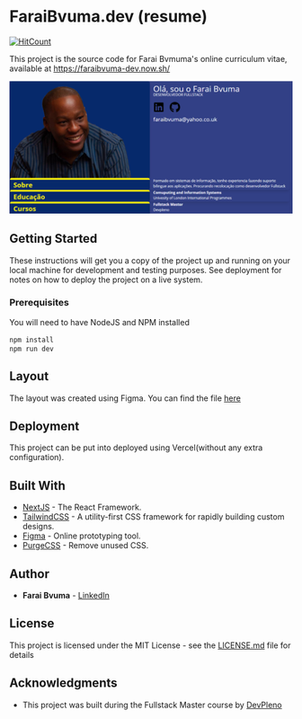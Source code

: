 # FaraiBvuma.dev (resume)

[![HitCount](https://hits.dwyl.com/far/faraib/faraibvumadev.svg)](https://hits.dwyl.com/far/faraib/faraibvumadev)

This project is the source code for Farai Bvmuma's online curriculum vitae, available at https://faraibvuma-dev.now.sh/

![Preview](https://github.com/FaraiB/faraibvuma.dev/blob/master/screenshot.png?raw=true)

## Getting Started

These instructions will get you a copy of the project up and running on your local machine for development and testing purposes. See deployment for notes on how to deploy the project on a live system.

### Prerequisites

You will need to have NodeJS and NPM installed

```
npm install
npm run dev
```
## Layout

The layout was created using Figma. You can find the file [here](https://www.figma.com/file/LGRhmpW6h8zk7WA09MLTIO/Resume2?node-id=0%3A1)

## Deployment

This project can be put into deployed using Vercel(without any extra configuration).

## Built With

* [NextJS](https://nextjs.org/) - The React Framework.
* [TailwindCSS](https://tailwindcss.com/) - A utility-first CSS framework for
rapidly building custom designs.
* [Figma](https://www.figma.com/) - Online prototyping tool.
* [PurgeCSS](https://purgecss.com/) - Remove unused CSS.

## Author

* **Farai Bvuma** - [LinkedIn](https://www.linkedin.com/in/faraibvuma/)

## License

This project is licensed under the MIT License - see the [LICENSE.md](LICENSE.md) file for details

## Acknowledgments

* This project was built during the Fullstack Master course by [DevPleno](https://devpleno.com)
